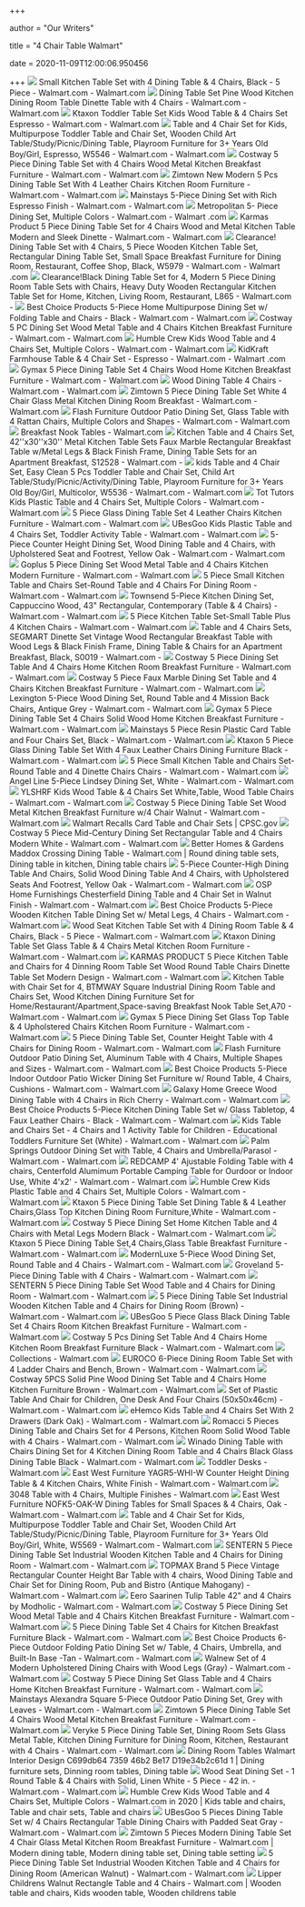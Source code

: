 +++
        
author = "Our Writers"
        
title = "4 Chair Table Walmart"
        
date = 2020-11-09T12:00:06.950456
        
+++
[ ![](https://i5.walmartimages.com/asr/8f9f086c-7162-4131-949a-0c20d801e239_1.9379f16992e3290f9c4945410fd1266e.jpeg)](https://i5.walmartimages.com/asr/8f9f086c-7162-4131-949a-0c20d801e239_1.9379f16992e3290f9c4945410fd1266e.jpeg) Small Kitchen Table Set with 4 Dining Table & 4 Chairs&#44; Black - 5 Piece  - Walmart.com - Walmart.com
[ ![](https://i5.walmartimages.com/asr/9f04ed75-8d66-47b7-8872-f128f299d64c_1.e98aff547ec716825262f4139c38e9ce.jpeg?odnWidth=612&odnHeight=612&odnBg=ffffff)](https://i5.walmartimages.com/asr/9f04ed75-8d66-47b7-8872-f128f299d64c_1.e98aff547ec716825262f4139c38e9ce.jpeg?odnWidth=612&odnHeight=612&odnBg=ffffff) Dining Table Set Pine Wood Kitchen Dining Room Table Dinette Table with 4  Chairs - Walmart.com - Walmart.com
[ ![](https://i5.walmartimages.com/asr/87585b1d-0928-4064-894d-89c117179674_1.e848f421cdedfaa40c8378a3f8265c52.jpeg?odnWidth=612&odnHeight=612&odnBg=ffffff)](https://i5.walmartimages.com/asr/87585b1d-0928-4064-894d-89c117179674_1.e848f421cdedfaa40c8378a3f8265c52.jpeg?odnWidth=612&odnHeight=612&odnBg=ffffff) Ktaxon Toddler Table Set Kids Wood Table & 4 Chairs Set Espresso - Walmart.com  - Walmart.com
[ ![](https://i5.walmartimages.com/asr/97307c4f-833e-4c4a-963a-180ac86b2c6f_1.c25dfdc412ee904b395a9d4860491535.jpeg?odnWidth=612&odnHeight=612&odnBg=ffffff)](https://i5.walmartimages.com/asr/97307c4f-833e-4c4a-963a-180ac86b2c6f_1.c25dfdc412ee904b395a9d4860491535.jpeg?odnWidth=612&odnHeight=612&odnBg=ffffff) Table and 4 Chair Set for Kids, Multipurpose Toddler Table and Chair Set,  Wooden Child Art Table/Study/Picnic/Dining Table, Playroom Furniture for 3+  Years Old Boy/Girl, Espresso, W5546 - Walmart.com - Walmart.com
[ ![](https://i5.walmartimages.com/asr/7b89932c-f0d8-407e-8bf0-ce4953f30899_1.629b195aa5b7cbac47011509c9572e99.jpeg?odnWidth=612&odnHeight=612&odnBg=ffffff)](https://i5.walmartimages.com/asr/7b89932c-f0d8-407e-8bf0-ce4953f30899_1.629b195aa5b7cbac47011509c9572e99.jpeg?odnWidth=612&odnHeight=612&odnBg=ffffff) Costway 5 Piece Dining Table Set with 4 Chairs Wood Metal Kitchen Breakfast  Furniture - Walmart.com - Walmart.com
[ ![](https://i5.walmartimages.com/asr/bcbdce6e-252c-4a99-bf8c-b6bac994bcf8.ca30eb6183c28be5b5556cc8664229c2.jpeg?odnWidth=612&odnHeight=612&odnBg=ffffff)](https://i5.walmartimages.com/asr/bcbdce6e-252c-4a99-bf8c-b6bac994bcf8.ca30eb6183c28be5b5556cc8664229c2.jpeg?odnWidth=612&odnHeight=612&odnBg=ffffff) Zimtown New Modern 5 Pcs Dining Table Set With 4 Leather Chairs Kitchen  Room Furniture - Walmart.com - Walmart.com
[ ![](https://i5.walmartimages.com/asr/abe25048-013e-4a6a-9832-8ec27a82c270_1.acdbd446891e4f536ea3f6a07b67c7ed.jpeg)](https://i5.walmartimages.com/asr/abe25048-013e-4a6a-9832-8ec27a82c270_1.acdbd446891e4f536ea3f6a07b67c7ed.jpeg) Mainstays 5-Piece Dining Set with Rich Espresso Finish - Walmart.com -  Walmart.com
[ ![](https://i5.walmartimages.com/asr/ad8c0d83-a30a-4aab-8e3b-178c95674b0e_1.139f0b0b557347849703df7edc2783a1.jpeg)](https://i5.walmartimages.com/asr/ad8c0d83-a30a-4aab-8e3b-178c95674b0e_1.139f0b0b557347849703df7edc2783a1.jpeg) Metropolitan 5- Piece Dining Set, Multiple Colors - Walmart.com - Walmart .com
[ ![](https://i5.walmartimages.com/asr/021151e1-1025-4856-bd92-285343a85684_1.b29d06c439838d782ab806245a63ff40.jpeg?odnWidth=612&odnHeight=612&odnBg=ffffff)](https://i5.walmartimages.com/asr/021151e1-1025-4856-bd92-285343a85684_1.b29d06c439838d782ab806245a63ff40.jpeg?odnWidth=612&odnHeight=612&odnBg=ffffff) Karmas Product 5 Piece Dining Table Set for 4 Chairs Wood and Metal Kitchen  Table Modern and Sleek Dinette - Walmart.com - Walmart.com
[ ![](https://i5.walmartimages.com/asr/1fd6538a-15c8-4ce1-9c88-bf9a4c4b77a5_2.7c2ff1a18cc6ebf027f3885c59fa7c5b.jpeg?odnWidth=612&odnHeight=612&odnBg=ffffff)](https://i5.walmartimages.com/asr/1fd6538a-15c8-4ce1-9c88-bf9a4c4b77a5_2.7c2ff1a18cc6ebf027f3885c59fa7c5b.jpeg?odnWidth=612&odnHeight=612&odnBg=ffffff) Clearance! Dining Table Set with 4 Chairs, 5 Piece Wooden Kitchen Table  Set, Rectangular Dining Table Set, Small Space Breakfast Furniture for  Dining Room, Restaurant, Coffee Shop, Black, W5979 - Walmart.com - Walmart .com
[ ![](https://i5.walmartimages.com/asr/3b935cb0-db30-42b6-9f78-a7d9f790d0cc_2.1390580115319c875ab8fe3ef2a82cf9.jpeg?odnWidth=612&odnHeight=612&odnBg=ffffff)](https://i5.walmartimages.com/asr/3b935cb0-db30-42b6-9f78-a7d9f790d0cc_2.1390580115319c875ab8fe3ef2a82cf9.jpeg?odnWidth=612&odnHeight=612&odnBg=ffffff) Clearance!Black Dining Table Set for 4, Modern 5 Piece Dining Room Table  Sets with Chairs, Heavy Duty Wooden Rectangular Kitchen Table Set for Home,  Kitchen, Living Room, Restaurant, L865 - Walmart.com -
[ ![](https://i5.walmartimages.com/asr/56fedf74-1113-42d0-bf02-0d57cd2ea81a_1.b3612b98379f7ef8850cde1a241a9151.jpeg?odnWidth=612&odnHeight=612&odnBg=ffffff)](https://i5.walmartimages.com/asr/56fedf74-1113-42d0-bf02-0d57cd2ea81a_1.b3612b98379f7ef8850cde1a241a9151.jpeg?odnWidth=612&odnHeight=612&odnBg=ffffff) Best Choice Products 5-Piece Home Multipurpose Dining Set w/ Folding Table  and Chairs - Black - Walmart.com - Walmart.com
[ ![](https://i5.walmartimages.com/asr/6c94d765-97f8-4861-9db8-c87e79dabffb_1.7f7332df8ad661cd2d50b779189d1e42.jpeg?odnWidth=612&odnHeight=612&odnBg=ffffff)](https://i5.walmartimages.com/asr/6c94d765-97f8-4861-9db8-c87e79dabffb_1.7f7332df8ad661cd2d50b779189d1e42.jpeg?odnWidth=612&odnHeight=612&odnBg=ffffff) Costway 5 PC Dining Set Wood Metal Table and 4 Chairs Kitchen Breakfast  Furniture - Walmart.com - Walmart.com
[ ![](https://i5.walmartimages.com/asr/578a2580-285c-4f43-8ff2-4b376645b45e_3.ddff07c20f2b1a85909ed55ef77b4048.jpeg?odnWidth=612&odnHeight=612&odnBg=ffffff)](https://i5.walmartimages.com/asr/578a2580-285c-4f43-8ff2-4b376645b45e_3.ddff07c20f2b1a85909ed55ef77b4048.jpeg?odnWidth=612&odnHeight=612&odnBg=ffffff) Humble Crew Kids Wood Table and 4 Chairs Set, Multiple Colors - Walmart.com  - Walmart.com
[ ![](https://i5.walmartimages.com/asr/014225b7-f348-4576-af01-871234cf7e6b_2.53d058d41bc4937fb4bc059faf3df7a8.jpeg?odnWidth=612&odnHeight=612&odnBg=ffffff)](https://i5.walmartimages.com/asr/014225b7-f348-4576-af01-871234cf7e6b_2.53d058d41bc4937fb4bc059faf3df7a8.jpeg?odnWidth=612&odnHeight=612&odnBg=ffffff) KidKraft Farmhouse Table & 4 Chair Set - Espresso - Walmart.com - Walmart .com
[ ![](https://i5.walmartimages.com/asr/2e4f28d6-4f28-4750-a40a-87e3961192d1_1.20829a851ae2cb6084d05ec0f33fed53.jpeg?odnWidth=612&odnHeight=612&odnBg=ffffff)](https://i5.walmartimages.com/asr/2e4f28d6-4f28-4750-a40a-87e3961192d1_1.20829a851ae2cb6084d05ec0f33fed53.jpeg?odnWidth=612&odnHeight=612&odnBg=ffffff) Gymax 5 Piece Dining Table Set 4 Chairs Wood Home Kitchen Breakfast  Furniture - Walmart.com - Walmart.com
[ ![](https://i5.walmartimages.com/asr/68aa0dca-cb73-439b-a492-30d533bed67c_1.087d85d63048fa6cbf2caa865a86501a.jpeg?odnWidth=612&odnHeight=612&odnBg=ffffff)](https://i5.walmartimages.com/asr/68aa0dca-cb73-439b-a492-30d533bed67c_1.087d85d63048fa6cbf2caa865a86501a.jpeg?odnWidth=612&odnHeight=612&odnBg=ffffff) Wood Dining Table 4 Chairs - Walmart.com - Walmart.com
[ ![](https://i5.walmartimages.com/asr/5008ee0a-7941-48f0-8fb6-39a8af652094_1.918c6cccbc9b2d606c51d596b098ebdc.jpeg?odnWidth=612&odnHeight=612&odnBg=ffffff)](https://i5.walmartimages.com/asr/5008ee0a-7941-48f0-8fb6-39a8af652094_1.918c6cccbc9b2d606c51d596b098ebdc.jpeg?odnWidth=612&odnHeight=612&odnBg=ffffff) Zimtown 5 Piece Dining Table Set White 4 Chair Glass Metal Kitchen Dining  Room Breakfast - Walmart.com - Walmart.com
[ ![](https://i5.walmartimages.com/asr/ad47cd3e-078c-43ae-a618-4e93776097ac_2.6092d6a2c621d0b38087895aae8dc8f7.jpeg?odnWidth=612&odnHeight=612&odnBg=ffffff)](https://i5.walmartimages.com/asr/ad47cd3e-078c-43ae-a618-4e93776097ac_2.6092d6a2c621d0b38087895aae8dc8f7.jpeg?odnWidth=612&odnHeight=612&odnBg=ffffff) Flash Furniture Outdoor Patio Dining Set, Glass Table with 4 Rattan Chairs,  Multiple Colors and Shapes - Walmart.com - Walmart.com
[ ![](https://i5.walmartimages.com/asr/35b4b8ee-222c-4fb4-92a6-1d639b9940a7_1.1f9eb59a1b4250301cb52f8966b8d340.jpeg)](https://i5.walmartimages.com/asr/35b4b8ee-222c-4fb4-92a6-1d639b9940a7_1.1f9eb59a1b4250301cb52f8966b8d340.jpeg) Breakfast Nook Tables - Walmart.com
[ ![](https://i5.walmartimages.com/asr/5dc61e66-1470-4926-b260-52095631b955_1.20eb74f56950621f266d856133f95bfb.jpeg?odnWidth=612&odnHeight=612&odnBg=ffffff)](https://i5.walmartimages.com/asr/5dc61e66-1470-4926-b260-52095631b955_1.20eb74f56950621f266d856133f95bfb.jpeg?odnWidth=612&odnHeight=612&odnBg=ffffff) Kitchen Table and 4 Chairs Set, 42''x30''x30'' Metal Kitchen Table Sets  Faux Marble Rectangular Breakfast Table w/Metal Legs & Black Finish Frame,  Dining Table Sets for an Apartment Breakfast, S12528 - Walmart.com -
[ ![](https://i5.walmartimages.com/asr/96937197-1bf1-40ae-a1ac-e8ed03d1bed2_1.46b070478d8fc49663c6a668a934a06c.jpeg?odnWidth=612&odnHeight=612&odnBg=ffffff)](https://i5.walmartimages.com/asr/96937197-1bf1-40ae-a1ac-e8ed03d1bed2_1.46b070478d8fc49663c6a668a934a06c.jpeg?odnWidth=612&odnHeight=612&odnBg=ffffff) kids Table and 4 Chair Set, Easy Clean 5 Pcs Toddler Table and Chair Set,  Child Art Table/Study/Picnic/Activity/Dining Table, Playroom Furniture for  3+ Years Old Boy/Girl, Multicolor, W5536 - Walmart.com - Walmart.com
[ ![](https://i5.walmartimages.com/asr/ea09f010-8c31-4a97-9937-bcc9757c63f7_1.f828a9ab56350e1e277ec48da8f2dc56.jpeg?odnWidth=612&odnHeight=612&odnBg=ffffff)](https://i5.walmartimages.com/asr/ea09f010-8c31-4a97-9937-bcc9757c63f7_1.f828a9ab56350e1e277ec48da8f2dc56.jpeg?odnWidth=612&odnHeight=612&odnBg=ffffff) Tot Tutors Kids Plastic Table and 4 Chairs Set, Multiple Colors - Walmart.com  - Walmart.com
[ ![](https://i5.walmartimages.com/asr/19cfb141-2719-444b-9850-5378417eeb1b_1.9c51d5237b52ec3e1e7a68a1a2f5338b.jpeg?odnWidth=612&odnHeight=612&odnBg=ffffff)](https://i5.walmartimages.com/asr/19cfb141-2719-444b-9850-5378417eeb1b_1.9c51d5237b52ec3e1e7a68a1a2f5338b.jpeg?odnWidth=612&odnHeight=612&odnBg=ffffff) 5 Piece Glass Dining Table Set 4 Leather Chairs Kitchen Furniture - Walmart.com  - Walmart.com
[ ![](https://i5.walmartimages.com/asr/08ff4ec6-3258-4f56-bc86-3861cac64e30_1.33492eee495991c6320cde55563bdec4.jpeg?odnWidth=612&odnHeight=612&odnBg=ffffff)](https://i5.walmartimages.com/asr/08ff4ec6-3258-4f56-bc86-3861cac64e30_1.33492eee495991c6320cde55563bdec4.jpeg?odnWidth=612&odnHeight=612&odnBg=ffffff) UBesGoo Kids Plastic Table and 4 Chairs Set, Toddler Activity Table -  Walmart.com - Walmart.com
[ ![](https://i5.walmartimages.com/asr/1886a530-5f0f-4f2e-a7cd-76e1225c35de_1.addd256a53ba8231eb8187ee814ab9e9.jpeg?odnWidth=612&odnHeight=612&odnBg=ffffff)](https://i5.walmartimages.com/asr/1886a530-5f0f-4f2e-a7cd-76e1225c35de_1.addd256a53ba8231eb8187ee814ab9e9.jpeg?odnWidth=612&odnHeight=612&odnBg=ffffff) 5-Piece Counter Height Dining Set, Wood Dining Table and 4 Chairs, with  Upholstered Seat and Footrest, Yellow Oak - Walmart.com - Walmart.com
[ ![](https://i5.walmartimages.com/asr/215616d9-5bca-4aa5-9bb1-496fea5ebe9b_1.fdae7201bf5cf769127e2e1c062ef208.jpeg?odnWidth=612&odnHeight=612&odnBg=ffffff)](https://i5.walmartimages.com/asr/215616d9-5bca-4aa5-9bb1-496fea5ebe9b_1.fdae7201bf5cf769127e2e1c062ef208.jpeg?odnWidth=612&odnHeight=612&odnBg=ffffff) Goplus 5 Piece Dining Set Wood Metal Table and 4 Chairs Kitchen Modern  Furniture - Walmart.com - Walmart.com
[ ![](https://i5.walmartimages.com/asr/2025a6d0-2027-48bd-8fb5-5d92b8663858_1.c3242ba0afe3541482ed7fb3864d7497.jpeg?odnWidth=612&odnHeight=612&odnBg=ffffff)](https://i5.walmartimages.com/asr/2025a6d0-2027-48bd-8fb5-5d92b8663858_1.c3242ba0afe3541482ed7fb3864d7497.jpeg?odnWidth=612&odnHeight=612&odnBg=ffffff) 5 Piece Small Kitchen Table and Chairs Set-Round Table and 4 Chairs For  Dining Room - Walmart.com - Walmart.com
[ ![](https://i5.walmartimages.com/asr/5ee634e4-67ad-4095-8b33-1470dd1504c8_3.1dc6636b11057085a6b2df672b6d37bd.jpeg?odnWidth=612&odnHeight=612&odnBg=ffffff)](https://i5.walmartimages.com/asr/5ee634e4-67ad-4095-8b33-1470dd1504c8_3.1dc6636b11057085a6b2df672b6d37bd.jpeg?odnWidth=612&odnHeight=612&odnBg=ffffff) Townsend 5-Piece Kitchen Dining Set, Cappuccino Wood, 43" Rectangular,  Contemporary (Table & 4 Chairs) - Walmart.com - Walmart.com
[ ![](https://i5.walmartimages.com/asr/1249a574-74ed-40f7-933c-eaa46d8fad53_1.454816d661492d1d6a9fcdbf24d33d23.jpeg?odnWidth=612&odnHeight=612&odnBg=ffffff)](https://i5.walmartimages.com/asr/1249a574-74ed-40f7-933c-eaa46d8fad53_1.454816d661492d1d6a9fcdbf24d33d23.jpeg?odnWidth=612&odnHeight=612&odnBg=ffffff) 5 Piece Kitchen Table Set-Small Table Plus 4 Kitchen Chairs - Walmart.com -  Walmart.com
[ ![](https://i5.walmartimages.com/asr/a3d4958b-3c7b-4091-8d97-1898438b6544_2.1b32d42199039ecac34f09966a623bad.jpeg?odnWidth=612&odnHeight=612&odnBg=ffffff)](https://i5.walmartimages.com/asr/a3d4958b-3c7b-4091-8d97-1898438b6544_2.1b32d42199039ecac34f09966a623bad.jpeg?odnWidth=612&odnHeight=612&odnBg=ffffff) Table and 4 Chairs Sets, SEGMART Dinette Set Vintage Wood Rectangular  Breakfast Table with Wood Legs & Black Finish Frame, Dining Table & Chairs  for an Apartment Breakfast, Black, S0019 - Walmart.com -
[ ![](https://i5.walmartimages.com/asr/c36b93cb-3b0e-48cc-8fd3-ded6c4e2e1da_1.9ed6c3a860be4f9911b0a2b927316fc1.jpeg?odnWidth=612&odnHeight=612&odnBg=ffffff)](https://i5.walmartimages.com/asr/c36b93cb-3b0e-48cc-8fd3-ded6c4e2e1da_1.9ed6c3a860be4f9911b0a2b927316fc1.jpeg?odnWidth=612&odnHeight=612&odnBg=ffffff) Costway 5 Piece Dining Set Table And 4 Chairs Home Kitchen Room Breakfast  Furniture - Walmart.com - Walmart.com
[ ![](https://i5.walmartimages.com/asr/9603ef0c-3b48-4868-8ced-8510993123f0_1.4b7617697ac4afc314378dc551ac0f0d.jpeg?odnWidth=612&odnHeight=612&odnBg=ffffff)](https://i5.walmartimages.com/asr/9603ef0c-3b48-4868-8ced-8510993123f0_1.4b7617697ac4afc314378dc551ac0f0d.jpeg?odnWidth=612&odnHeight=612&odnBg=ffffff) Costway 5 Piece Faux Marble Dining Set Table and 4 Chairs Kitchen Breakfast  Furniture - Walmart.com - Walmart.com
[ ![](https://i5.walmartimages.com/asr/a34e785d-404b-4b6d-b478-22c90946dba4_2.8de5b13a8b1675187239404654eaf53a.jpeg?odnWidth=612&odnHeight=612&odnBg=ffffff)](https://i5.walmartimages.com/asr/a34e785d-404b-4b6d-b478-22c90946dba4_2.8de5b13a8b1675187239404654eaf53a.jpeg?odnWidth=612&odnHeight=612&odnBg=ffffff) Lexington 5-Piece Wood Dining Set, Round Table and 4 Mission Back Chairs,  Antique Grey - Walmart.com - Walmart.com
[ ![](https://i5.walmartimages.com/asr/4120f81b-36f5-4536-bcaa-d16fa550cd59_1.e7fb1ea8016b4f9d3e97f5c2eabf3bc2.jpeg?odnWidth=612&odnHeight=612&odnBg=ffffff)](https://i5.walmartimages.com/asr/4120f81b-36f5-4536-bcaa-d16fa550cd59_1.e7fb1ea8016b4f9d3e97f5c2eabf3bc2.jpeg?odnWidth=612&odnHeight=612&odnBg=ffffff) Gymax 5 Piece Dining Table Set 4 Chairs Solid Wood Home Kitchen Breakfast  Furniture - Walmart.com - Walmart.com
[ ![](https://i5.walmartimages.com/asr/421d20e3-4f23-46a7-8ca4-0de8ca3b0587_1.982e6daeb0186f98d49bb3b5135913ca.jpeg)](https://i5.walmartimages.com/asr/421d20e3-4f23-46a7-8ca4-0de8ca3b0587_1.982e6daeb0186f98d49bb3b5135913ca.jpeg) Mainstays 5 Piece Resin Plastic Card Table and Four Chairs Set, Black -  Walmart.com - Walmart.com
[ ![](https://i5.walmartimages.com/asr/ff05a84d-7ee5-495d-a167-bf569498bd49_1.bede850f2502c9460542db738c253ed2.jpeg?odnWidth=612&odnHeight=612&odnBg=ffffff)](https://i5.walmartimages.com/asr/ff05a84d-7ee5-495d-a167-bf569498bd49_1.bede850f2502c9460542db738c253ed2.jpeg?odnWidth=612&odnHeight=612&odnBg=ffffff) Ktaxon 5 Piece Glass Dining Table Set With 4 Faux Leather Chairs Dining  Furniture Black - Walmart.com - Walmart.com
[ ![](https://i5.walmartimages.com/asr/98f58d32-1715-41ae-b178-f83adb069ac1_1.e6f7cdbe556dc6cb39ab658975dfdf5f.jpeg?odnWidth=612&odnHeight=612&odnBg=ffffff)](https://i5.walmartimages.com/asr/98f58d32-1715-41ae-b178-f83adb069ac1_1.e6f7cdbe556dc6cb39ab658975dfdf5f.jpeg?odnWidth=612&odnHeight=612&odnBg=ffffff) 5 Piece Small Kitchen Table and Chairs Set-Round Table and 4 Dinette Chairs  Chairs - Walmart.com - Walmart.com
[ ![](https://i5.walmartimages.com/asr/2be70afa-231d-4ea3-af14-136c1829d6dd_1.e895ec57c3aaba0c315ba4ec519851dc.jpeg?odnWidth=612&odnHeight=612&odnBg=ffffff)](https://i5.walmartimages.com/asr/2be70afa-231d-4ea3-af14-136c1829d6dd_1.e895ec57c3aaba0c315ba4ec519851dc.jpeg?odnWidth=612&odnHeight=612&odnBg=ffffff) Angel Line 5-Piece Lindsey Dining Set, White - Walmart.com - Walmart.com
[ ![](https://i5.walmartimages.com/asr/475ff30e-e54b-4db1-b234-b2fa782e194e_1.4657ccd7fb3f6994bd9315219bfed0fb.jpeg?odnWidth=612&odnHeight=612&odnBg=ffffff)](https://i5.walmartimages.com/asr/475ff30e-e54b-4db1-b234-b2fa782e194e_1.4657ccd7fb3f6994bd9315219bfed0fb.jpeg?odnWidth=612&odnHeight=612&odnBg=ffffff) YLSHRF Kids Wood Table & 4 Chairs Set White,Table, Wood Table Chairs -  Walmart.com - Walmart.com
[ ![](https://i5.walmartimages.com/asr/1eeef085-ad5f-4948-abc3-37a863bf2007_1.47e7f50ad9b5b3e181c2de4dde4dc3ac.jpeg?odnWidth=612&odnHeight=612&odnBg=ffffff)](https://i5.walmartimages.com/asr/1eeef085-ad5f-4948-abc3-37a863bf2007_1.47e7f50ad9b5b3e181c2de4dde4dc3ac.jpeg?odnWidth=612&odnHeight=612&odnBg=ffffff) Costway 5 Piece Dining Table Set Wood Metal Kitchen Breakfast Furniture w/4  Chair Walnut - Walmart.com - Walmart.com
[ ![](https://www.cpsc.gov/s3fs-public/Recall.2014.14075.5pcfoldingsetLARGE.jpg)](https://www.cpsc.gov/s3fs-public/Recall.2014.14075.5pcfoldingsetLARGE.jpg) Walmart Recalls Card Table and Chair Sets | CPSC.gov
[ ![](https://i5.walmartimages.com/asr/d43bb444-c4c0-4095-b2c2-dbf71ee66271_1.6ee74e359dc644351024f2a480e85370.jpeg?odnWidth=612&odnHeight=612&odnBg=ffffff)](https://i5.walmartimages.com/asr/d43bb444-c4c0-4095-b2c2-dbf71ee66271_1.6ee74e359dc644351024f2a480e85370.jpeg?odnWidth=612&odnHeight=612&odnBg=ffffff) Costway 5 Piece Mid-Century Dining Set Rectangular Table and 4 Chairs  Modern White - Walmart.com - Walmart.com
[ ![](https://i.pinimg.com/474x/d7/c6/7b/d7c67bf7df06393a2e65d07a697b3dac.jpg)](https://i.pinimg.com/474x/d7/c6/7b/d7c67bf7df06393a2e65d07a697b3dac.jpg) Better Homes & Gardens Maddox Crossing Dining Table - Walmart.com | Round  dining table sets, Dining table in kitchen, Dining table chairs
[ ![](https://i5.walmartimages.com/asr/8eb5a77d-dbd4-466f-85b2-e6706713e7be.8127443f292e539b965f19d7da86732e.jpeg?odnWidth=612&odnHeight=612&odnBg=ffffff)](https://i5.walmartimages.com/asr/8eb5a77d-dbd4-466f-85b2-e6706713e7be.8127443f292e539b965f19d7da86732e.jpeg?odnWidth=612&odnHeight=612&odnBg=ffffff) 5-Piece Counter-High Dining Table And Chairs, Solid Wood Dining Table And 4  Chairs, with Upholstered Seats And Footrest, Yellow Oak - Walmart.com -  Walmart.com
[ ![](https://i5.walmartimages.com/asr/efdafa29-d717-4d0d-a8a2-4b796462c447_1.9d74579060bb78e3d3c5b7b5d4a8500e.jpeg?odnWidth=612&odnHeight=612&odnBg=ffffff)](https://i5.walmartimages.com/asr/efdafa29-d717-4d0d-a8a2-4b796462c447_1.9d74579060bb78e3d3c5b7b5d4a8500e.jpeg?odnWidth=612&odnHeight=612&odnBg=ffffff) OSP Home Furnishings Chesterfield Dining Table and 4 Chair Set in Walnut  Finish - Walmart.com - Walmart.com
[ ![](https://i5.walmartimages.com/asr/ecca061d-358c-4d75-a83e-234ae23f36d2.e1823c1bb2132073120fa0e21851f6df.jpeg?odnWidth=612&odnHeight=612&odnBg=ffffff)](https://i5.walmartimages.com/asr/ecca061d-358c-4d75-a83e-234ae23f36d2.e1823c1bb2132073120fa0e21851f6df.jpeg?odnWidth=612&odnHeight=612&odnBg=ffffff) Best Choice Products 5-Piece Wooden Kitchen Table Dining Set w/ Metal Legs, 4  Chairs - Walmart.com - Walmart.com
[ ![](https://i5.walmartimages.com/asr/129e92a6-0db1-4448-bf52-79e97ace91cb_1.992482deed716db2d1a2182954089b70.jpeg?odnWidth=612&odnHeight=612&odnBg=ffffff)](https://i5.walmartimages.com/asr/129e92a6-0db1-4448-bf52-79e97ace91cb_1.992482deed716db2d1a2182954089b70.jpeg?odnWidth=612&odnHeight=612&odnBg=ffffff) Wood Seat Kitchen Table Set with 4 Dining Room Table & 4 Chairs&#44; Black  - 5 Piece - Walmart.com - Walmart.com
[ ![](https://i5.walmartimages.com/asr/ad58c590-fc1a-45cc-afab-ddf12535df7b.40efe50d7efedf5778b53ddd7a9ad5fc.jpeg?odnWidth=612&odnHeight=612&odnBg=ffffff)](https://i5.walmartimages.com/asr/ad58c590-fc1a-45cc-afab-ddf12535df7b.40efe50d7efedf5778b53ddd7a9ad5fc.jpeg?odnWidth=612&odnHeight=612&odnBg=ffffff) Ktaxon Dining Table Set Glass Table & 4 Chairs Metal Kitchen Room Furniture  - Walmart.com - Walmart.com
[ ![](https://i5.walmartimages.com/asr/7ad0e10e-309d-4801-9c3b-a3828a41df33_1.b1e33dd043305cc70e8e41245f383f73.jpeg?odnWidth=612&odnHeight=612&odnBg=ffffff)](https://i5.walmartimages.com/asr/7ad0e10e-309d-4801-9c3b-a3828a41df33_1.b1e33dd043305cc70e8e41245f383f73.jpeg?odnWidth=612&odnHeight=612&odnBg=ffffff) KARMAS PRODUCT 5 Piece Kitchen Table and Chairs for 4 Dinning Room Table  Set Wood Round Table Chairs Dinette Table Set Modern Design - Walmart.com -  Walmart.com
[ ![](https://i5.walmartimages.com/asr/a6fc1f68-8eca-436b-8788-3ada27eb1e66.39017fde81fe9656dd944e3e631e0106.jpeg?odnWidth=612&odnHeight=612&odnBg=ffffff)](https://i5.walmartimages.com/asr/a6fc1f68-8eca-436b-8788-3ada27eb1e66.39017fde81fe9656dd944e3e631e0106.jpeg?odnWidth=612&odnHeight=612&odnBg=ffffff) Kitchen Table with Chair Set for 4, BTMWAY Square Industrial Dining Room  Table and Chairs Set, Wood Kitchen Dining Furniture Set for  Home/Restaurant/Apartment,Space-saving Breakfast Nook Table Set,A70 -  Walmart.com - Walmart.com
[ ![](https://i5.walmartimages.com/asr/6cfbe67a-d0fe-4a17-9e1b-eaf9a73b3ccb_1.6e399d608508b0c085d87890fa87e132.jpeg?odnWidth=612&odnHeight=612&odnBg=ffffff)](https://i5.walmartimages.com/asr/6cfbe67a-d0fe-4a17-9e1b-eaf9a73b3ccb_1.6e399d608508b0c085d87890fa87e132.jpeg?odnWidth=612&odnHeight=612&odnBg=ffffff) Gymax 5 Piece Dining Set Glass Top Table & 4 Upholstered Chairs Kitchen  Room Furniture - Walmart.com - Walmart.com
[ ![](https://i5.walmartimages.com/asr/3f6dff75-46ab-442d-9cd4-b50e005c4be1.e8d5cc978ed2beed668b4fb9129ba987.jpeg?odnWidth=2000&odnHeight=2000&odnBg=ffffff)](https://i5.walmartimages.com/asr/3f6dff75-46ab-442d-9cd4-b50e005c4be1.e8d5cc978ed2beed668b4fb9129ba987.jpeg?odnWidth=2000&odnHeight=2000&odnBg=ffffff) 5 Piece Dining Table Set, Counter Height Table with 4 Chairs for Dining  Room - Walmart.com - Walmart.com
[ ![](https://i5.walmartimages.com/asr/10df07db-5f1d-470a-9e83-d1423398301d_1.8be717b58fcb2d94f4ddaaa1ddc0a2c7.jpeg?odnWidth=612&odnHeight=612&odnBg=ffffff)](https://i5.walmartimages.com/asr/10df07db-5f1d-470a-9e83-d1423398301d_1.8be717b58fcb2d94f4ddaaa1ddc0a2c7.jpeg?odnWidth=612&odnHeight=612&odnBg=ffffff) Flash Furniture Outdoor Patio Dining Set, Aluminum Table with 4 Chairs,  Multiple Shapes and Sizes - Walmart.com - Walmart.com
[ ![](https://i5.walmartimages.com/asr/c139b4b3-6987-413c-a1da-024463894d23_2.c98230654f740b27474cc5229091e504.jpeg?odnWidth=612&odnHeight=612&odnBg=ffffff)](https://i5.walmartimages.com/asr/c139b4b3-6987-413c-a1da-024463894d23_2.c98230654f740b27474cc5229091e504.jpeg?odnWidth=612&odnHeight=612&odnBg=ffffff) Best Choice Products 5-Piece Indoor Outdoor Patio Wicker Dining Set  Furniture w/ Round Table, 4 Chairs, Cushions - Walmart.com - Walmart.com
[ ![](https://i5.walmartimages.com/asr/db1acb38-028a-4a3c-aa8f-86e773abd10d_1.91905f9882ef09fda184416fdb6e7e3b.jpeg?odnWidth=612&odnHeight=612&odnBg=ffffff)](https://i5.walmartimages.com/asr/db1acb38-028a-4a3c-aa8f-86e773abd10d_1.91905f9882ef09fda184416fdb6e7e3b.jpeg?odnWidth=612&odnHeight=612&odnBg=ffffff) Galaxy Home Greece Wood Dining Table with 4 Chairs in Rich Cherry - Walmart.com  - Walmart.com
[ ![](https://i5.walmartimages.com/asr/a251ea6a-f3b8-4e93-877e-a4161680afe0.da477f6d2c4ac0839b2969421d52a306.jpeg?odnWidth=612&odnHeight=612&odnBg=ffffff)](https://i5.walmartimages.com/asr/a251ea6a-f3b8-4e93-877e-a4161680afe0.da477f6d2c4ac0839b2969421d52a306.jpeg?odnWidth=612&odnHeight=612&odnBg=ffffff) Best Choice Products 5-Piece Kitchen Dining Table Set w/ Glass Tabletop, 4  Faux Leather Chairs - Black - Walmart.com - Walmart.com
[ ![](https://i5.walmartimages.com/asr/bbd1b5ad-4dfd-44ea-8d15-7eae475e7b30_1.5a421386ff898b8b0f01784bda66d494.png?odnWidth=612&odnHeight=612&odnBg=ffffff)](https://i5.walmartimages.com/asr/bbd1b5ad-4dfd-44ea-8d15-7eae475e7b30_1.5a421386ff898b8b0f01784bda66d494.png?odnWidth=612&odnHeight=612&odnBg=ffffff) Kids Table and Chairs Set - 4 Chairs and 1 Activity Table for Children -  Educational Toddlers Furniture Set (White) - Walmart.com - Walmart.com
[ ![](https://i5.walmartimages.com/asr/d0f71ebb-a479-49b8-abf5-a8198ed7fdf7_1.12a473ea365963f498c418c7b84dfb2c.jpeg?odnWidth=612&odnHeight=612&odnBg=ffffff)](https://i5.walmartimages.com/asr/d0f71ebb-a479-49b8-abf5-a8198ed7fdf7_1.12a473ea365963f498c418c7b84dfb2c.jpeg?odnWidth=612&odnHeight=612&odnBg=ffffff) Palm Springs Outdoor Dining Set with Table, 4 Chairs and Umbrella/Parasol -  Walmart.com - Walmart.com
[ ![](https://i5.walmartimages.com/asr/0c8fa939-cef0-45c3-b3d4-0be5cc0b462c_1.2a1bbee939cca2d17f1ef915fbf05be8.jpeg)](https://i5.walmartimages.com/asr/0c8fa939-cef0-45c3-b3d4-0be5cc0b462c_1.2a1bbee939cca2d17f1ef915fbf05be8.jpeg) REDCAMP 4' Ajustable Folding Table with 4 chairs, Centerfold Alumimum  Portable Camping Table for Ourdoor or Indoor Use, White 4'x2' - Walmart.com  - Walmart.com
[ ![](https://i5.walmartimages.com/asr/98228615-fa20-4a96-80c9-f1e595d34e58_3.06479df4906544b53dcb8ae8c81efd36.jpeg?odnWidth=612&odnHeight=612&odnBg=ffffff)](https://i5.walmartimages.com/asr/98228615-fa20-4a96-80c9-f1e595d34e58_3.06479df4906544b53dcb8ae8c81efd36.jpeg?odnWidth=612&odnHeight=612&odnBg=ffffff) Humble Crew Kids Plastic Table and 4 Chairs Set, Multiple Colors - Walmart.com  - Walmart.com
[ ![](https://i5.walmartimages.com/asr/fe24714c-f3f5-45cd-ae79-75ff09168a9a_1.90d9e021e85534a20a33c92336e8c207.jpeg?odnWidth=612&odnHeight=612&odnBg=ffffff)](https://i5.walmartimages.com/asr/fe24714c-f3f5-45cd-ae79-75ff09168a9a_1.90d9e021e85534a20a33c92336e8c207.jpeg?odnWidth=612&odnHeight=612&odnBg=ffffff) Ktaxon 5 Piece Dining Table Set Dining Table & 4 Leather Chairs,Glass Top  Kitchen Dining Room Furniture,White - Walmart.com - Walmart.com
[ ![](https://i5.walmartimages.com/asr/f663c277-ac3e-45c5-a01a-d2c4ae9cfba3.977013d1f3f70b0733fb5cd349e8646b.jpeg?odnWidth=612&odnHeight=612&odnBg=ffffff)](https://i5.walmartimages.com/asr/f663c277-ac3e-45c5-a01a-d2c4ae9cfba3.977013d1f3f70b0733fb5cd349e8646b.jpeg?odnWidth=612&odnHeight=612&odnBg=ffffff) Costway 5 Piece Dining Set Home Kitchen Table and 4 Chairs with Metal Legs  Modern Black - Walmart.com - Walmart.com
[ ![](https://i5.walmartimages.com/asr/f4555f76-8199-4ef2-b20d-31b99d95c297_1.765867c6c7a448f4396ab87189464dbe.jpeg?odnWidth=612&odnHeight=612&odnBg=ffffff)](https://i5.walmartimages.com/asr/f4555f76-8199-4ef2-b20d-31b99d95c297_1.765867c6c7a448f4396ab87189464dbe.jpeg?odnWidth=612&odnHeight=612&odnBg=ffffff) Ktaxon 5 Piece Dining Table Set,4 Chairs,Glass Table Breakfast Furniture -  Walmart.com - Walmart.com
[ ![](https://i5.walmartimages.com/asr/ff5ab0ed-85c7-4dac-a008-5a45b8472629.a55567570768b6bbbfcdce3cae4b304d.jpeg?odnWidth=612&odnHeight=612&odnBg=ffffff)](https://i5.walmartimages.com/asr/ff5ab0ed-85c7-4dac-a008-5a45b8472629.a55567570768b6bbbfcdce3cae4b304d.jpeg?odnWidth=612&odnHeight=612&odnBg=ffffff) ModernLuxe 5-Piece Wood Dining Set, Round Table and 4 Chairs - Walmart.com  - Walmart.com
[ ![](https://i5.walmartimages.com/asr/3da54043-7017-4003-969c-79833cb71834_1.eaa13fe49ea72f8962fff86cfaea9d14.jpeg?odnWidth=612&odnHeight=612&odnBg=ffffff)](https://i5.walmartimages.com/asr/3da54043-7017-4003-969c-79833cb71834_1.eaa13fe49ea72f8962fff86cfaea9d14.jpeg?odnWidth=612&odnHeight=612&odnBg=ffffff) Groveland 5-Piece Dining Table with 4 Chairs - Walmart.com - Walmart.com
[ ![](https://i5.walmartimages.com/asr/ca7d65f4-60a2-4258-8a4e-fc32cbbf9573.c90a229a56961f5c819ef25557b12fd3.jpeg?odnWidth=612&odnHeight=612&odnBg=ffffff)](https://i5.walmartimages.com/asr/ca7d65f4-60a2-4258-8a4e-fc32cbbf9573.c90a229a56961f5c819ef25557b12fd3.jpeg?odnWidth=612&odnHeight=612&odnBg=ffffff) SENTERN 5 Piece Dining Table Set Wood Table and 4 Chairs for Dining Room -  Walmart.com - Walmart.com
[ ![](https://i5.walmartimages.com/asr/75202bf6-fdf2-4015-9e50-3885b3fdc265.b17567d3c45ca2c6ccc49513be8e9405.jpeg?odnWidth=612&odnHeight=612&odnBg=ffffff)](https://i5.walmartimages.com/asr/75202bf6-fdf2-4015-9e50-3885b3fdc265.b17567d3c45ca2c6ccc49513be8e9405.jpeg?odnWidth=612&odnHeight=612&odnBg=ffffff) 5 Piece Dining Table Set Industrial Wooden Kitchen Table and 4 Chairs for  Dining Room (Brown) - Walmart.com - Walmart.com
[ ![](https://i5.walmartimages.com/asr/43d61d3a-a963-4820-afb7-6a05f225d55b_1.e5f8e53b5ec1b35dae52b4b27ae84f38.jpeg?odnWidth=612&odnHeight=612&odnBg=ffffff)](https://i5.walmartimages.com/asr/43d61d3a-a963-4820-afb7-6a05f225d55b_1.e5f8e53b5ec1b35dae52b4b27ae84f38.jpeg?odnWidth=612&odnHeight=612&odnBg=ffffff) UBesGoo 5 Piece Glass Black Dining Table Set 4 Chairs Room Kitchen  Breakfast Furniture - Walmart.com - Walmart.com
[ ![](https://i5.walmartimages.com/asr/cafbe47b-5dc3-4998-ab5a-42037dd7a8de_1.6186c1b028b1129b431ee070ddff17ab.jpeg?odnWidth=612&odnHeight=612&odnBg=ffffff)](https://i5.walmartimages.com/asr/cafbe47b-5dc3-4998-ab5a-42037dd7a8de_1.6186c1b028b1129b431ee070ddff17ab.jpeg?odnWidth=612&odnHeight=612&odnBg=ffffff) Costway 5 Pcs Dining Set Table And 4 Chairs Home Kitchen Room Breakfast  Furniture Black - Walmart.com - Walmart.com
[ ![](https://i5.walmartimages.com/asr/2d0a736c-6fd4-4c1d-a4e4-a94c8f5c3c9e_1.16281888b8920ce2eff409241e8d9d4f.jpeg?odnWidth=450&odnHeight=450&odnBg=ffffff)](https://i5.walmartimages.com/asr/2d0a736c-6fd4-4c1d-a4e4-a94c8f5c3c9e_1.16281888b8920ce2eff409241e8d9d4f.jpeg?odnWidth=450&odnHeight=450&odnBg=ffffff) Collections - Walmart.com
[ ![](https://i5.walmartimages.com/asr/7845d945-6bb9-4c03-9ea0-68ca33830fd1_2.dc7d68a360a2192577ede96ea1b34d4c.jpeg?odnWidth=612&odnHeight=612&odnBg=ffffff)](https://i5.walmartimages.com/asr/7845d945-6bb9-4c03-9ea0-68ca33830fd1_2.dc7d68a360a2192577ede96ea1b34d4c.jpeg?odnWidth=612&odnHeight=612&odnBg=ffffff) EUROCO 6-Piece Dining Room Table Set with 4 Ladder Chairs and Bench, Brown  - Walmart.com - Walmart.com
[ ![](https://i5.walmartimages.com/asr/8ec6a177-faa2-42fa-81e6-12adea6765da_1.d37077752fabc5ff8405c7c320d58fce.jpeg?odnWidth=612&odnHeight=612&odnBg=ffffff)](https://i5.walmartimages.com/asr/8ec6a177-faa2-42fa-81e6-12adea6765da_1.d37077752fabc5ff8405c7c320d58fce.jpeg?odnWidth=612&odnHeight=612&odnBg=ffffff) Costway 5PCS Solid Pine Wood Dining Set Table and 4 Chairs Home Kitchen  Furniture Brown - Walmart.com - Walmart.com
[ ![](https://i5.walmartimages.com/asr/1fd53f58-dd47-46aa-9bb6-35098c18e4bb.d7943633abc302abaf927ddf6f5dbf60.jpeg?odnWidth=612&odnHeight=612&odnBg=ffffff)](https://i5.walmartimages.com/asr/1fd53f58-dd47-46aa-9bb6-35098c18e4bb.d7943633abc302abaf927ddf6f5dbf60.jpeg?odnWidth=612&odnHeight=612&odnBg=ffffff) Set of Plastic Table And Chair for Children, One Desk And Four Chairs  (50x50x46cm) - Walmart.com - Walmart.com
[ ![](https://i5.walmartimages.com/asr/9bbb287f-abb5-4fd1-9652-bb0453ba4cd2.0318ebb6aa221da9e2fb5cfb7ced532a.jpeg?odnWidth=612&odnHeight=612&odnBg=ffffff)](https://i5.walmartimages.com/asr/9bbb287f-abb5-4fd1-9652-bb0453ba4cd2.0318ebb6aa221da9e2fb5cfb7ced532a.jpeg?odnWidth=612&odnHeight=612&odnBg=ffffff) eHemco Kids Table and 4 Chairs Set With 2 Drawers (Dark Oak) - Walmart.com  - Walmart.com
[ ![](https://i5.walmartimages.com/asr/b634cd9c-26d6-42b8-9e98-8c462bf26a04.d8bdcc68ff3dd6e880b5938efd04066a.jpeg?odnWidth=612&odnHeight=612&odnBg=ffffff)](https://i5.walmartimages.com/asr/b634cd9c-26d6-42b8-9e98-8c462bf26a04.d8bdcc68ff3dd6e880b5938efd04066a.jpeg?odnWidth=612&odnHeight=612&odnBg=ffffff) Romacci 5 Pieces Dining Table and Chairs Set for 4 Persons, Kitchen Room  Solid Wood Table with 4 Chairs - Walmart.com - Walmart.com
[ ![](https://i5.walmartimages.com/asr/b970f88a-0ba5-443b-9795-ce6b1da69db8_1.2d5122f7c1844acbbfb2df99b2c43c8d.jpeg?odnWidth=612&odnHeight=612&odnBg=ffffff)](https://i5.walmartimages.com/asr/b970f88a-0ba5-443b-9795-ce6b1da69db8_1.2d5122f7c1844acbbfb2df99b2c43c8d.jpeg?odnWidth=612&odnHeight=612&odnBg=ffffff) Winado Dining Table with Chairs Dining Set for 4 Kitchen Dining Room Table  and 4 Chairs Black Glass Dining Table Black - Walmart.com - Walmart.com
[ ![](https://i5.walmartimages.com/asr/b87302ff-5a5b-4d39-92a9-0718b9d37ed0_1.55e06433dee33d88e8148bc83e7084aa.jpeg)](https://i5.walmartimages.com/asr/b87302ff-5a5b-4d39-92a9-0718b9d37ed0_1.55e06433dee33d88e8148bc83e7084aa.jpeg) Toddler Desks - Walmart.com
[ ![](https://i5.walmartimages.com/asr/10e9db0a-bcd5-4c9e-9f3a-d6238c420fe1_1.b2757a48fdf1554a36fa6357edf56a96.jpeg?odnWidth=612&odnHeight=612&odnBg=ffffff)](https://i5.walmartimages.com/asr/10e9db0a-bcd5-4c9e-9f3a-d6238c420fe1_1.b2757a48fdf1554a36fa6357edf56a96.jpeg?odnWidth=612&odnHeight=612&odnBg=ffffff) East West Furniture YAGR5-WHI-W Counter Height Dining Table & 4 Kitchen  Chairs&#44; White Finish - Walmart.com - Walmart.com
[ ![](https://i5.walmartimages.com/asr/799f56b2-d62c-49b9-a14c-4fb507b877c9_1.1bade6cd94da8091d27e9059a310d0a7.jpeg?odnWidth=450&odnHeight=450&odnBg=ffffff)](https://i5.walmartimages.com/asr/799f56b2-d62c-49b9-a14c-4fb507b877c9_1.1bade6cd94da8091d27e9059a310d0a7.jpeg?odnWidth=450&odnHeight=450&odnBg=ffffff) 3048 Table with 4 Chairs, Multiple Finishes - Walmart.com
[ ![](https://i5.walmartimages.com/asr/bb371329-7568-4e1d-8a5c-47c866b4ceb6_1.12fc2543ebdc4b7b0c3f877a77baf763.jpeg?odnWidth=612&odnHeight=612&odnBg=ffffff)](https://i5.walmartimages.com/asr/bb371329-7568-4e1d-8a5c-47c866b4ceb6_1.12fc2543ebdc4b7b0c3f877a77baf763.jpeg?odnWidth=612&odnHeight=612&odnBg=ffffff) East West Furniture NOFK5-OAK-W Dining Tables for Small Spaces & 4  Chairs&#44; Oak - Walmart.com - Walmart.com
[ ![](https://i5.walmartimages.com/asr/76392915-fa73-4c11-96df-c1a182c8bed5_1.cfa0bef28513790c0e34ee6e108432ec.jpeg?odnWidth=612&odnHeight=612&odnBg=ffffff)](https://i5.walmartimages.com/asr/76392915-fa73-4c11-96df-c1a182c8bed5_1.cfa0bef28513790c0e34ee6e108432ec.jpeg?odnWidth=612&odnHeight=612&odnBg=ffffff) Table and 4 Chair Set for Kids, Multipurpose Toddler Table and Chair Set,  Wooden Child Art Table/Study/Picnic/Dining Table, Playroom Furniture for 3+  Years Old Boy/Girl, White, W5569 - Walmart.com - Walmart.com
[ ![](https://i5.walmartimages.com/asr/4ad4021d-8381-4aaa-833b-167ed75018ff.9f46a613a7d99c58529a1bb315172a09.jpeg?odnWidth=612&odnHeight=612&odnBg=ffffff)](https://i5.walmartimages.com/asr/4ad4021d-8381-4aaa-833b-167ed75018ff.9f46a613a7d99c58529a1bb315172a09.jpeg?odnWidth=612&odnHeight=612&odnBg=ffffff) SENTERN 5 Piece Dining Table Set Industrial Wooden Kitchen Table and 4  Chairs for Dining Room - Walmart.com - Walmart.com
[ ![](https://i5.walmartimages.com/asr/c42dfe1c-67c7-4578-b3e3-25fde599122e.6e9529734330dfba89e61b56441efdcd.jpeg?odnWidth=612&odnHeight=612&odnBg=ffffff)](https://i5.walmartimages.com/asr/c42dfe1c-67c7-4578-b3e3-25fde599122e.6e9529734330dfba89e61b56441efdcd.jpeg?odnWidth=612&odnHeight=612&odnBg=ffffff) TOPMAX Brand 5 Piece Vintage Rectangular Counter Height Bar Table with 4  chairs, Wood Dining Table and Chair Set for Dining Room, Pub and Bistro  (Antique Mahogany) - Walmart.com - Walmart.com
[ ![](https://i5.walmartimages.com/asr/56251bf5-99ff-4e00-9f78-c213bd4d1d5c_1.56446b07fc7c313d3a5967d6c07a92b5.jpeg?odnWidth=612&odnHeight=612&odnBg=ffffff)](https://i5.walmartimages.com/asr/56251bf5-99ff-4e00-9f78-c213bd4d1d5c_1.56446b07fc7c313d3a5967d6c07a92b5.jpeg?odnWidth=612&odnHeight=612&odnBg=ffffff) Eero Saarinen Tulip Table 42" and 4 Chairs by Modholic - Walmart.com -  Walmart.com
[ ![](https://i5.walmartimages.com/asr/afd4a2b9-b9cb-4e8d-97fd-361e38e54f5b_1.ccf1b38bbe540d8ac679c0990a40e327.jpeg?odnWidth=612&odnHeight=612&odnBg=ffffff)](https://i5.walmartimages.com/asr/afd4a2b9-b9cb-4e8d-97fd-361e38e54f5b_1.ccf1b38bbe540d8ac679c0990a40e327.jpeg?odnWidth=612&odnHeight=612&odnBg=ffffff) Costway 5 Piece Dining Set Wood Metal Table and 4 Chairs Kitchen Breakfast  Furniture - Walmart.com - Walmart.com
[ ![](https://i5.walmartimages.com/asr/87e82de9-83e2-439c-bf5b-d02dfb485444_1.5d70960ea94424052f311df22712c68e.jpeg?odnWidth=612&odnHeight=612&odnBg=ffffff)](https://i5.walmartimages.com/asr/87e82de9-83e2-439c-bf5b-d02dfb485444_1.5d70960ea94424052f311df22712c68e.jpeg?odnWidth=612&odnHeight=612&odnBg=ffffff) 5 Piece Dining Table Set 4 Chairs for Kitchen Breakfast Furniture Black -  Walmart.com - Walmart.com
[ ![](https://i5.walmartimages.com/asr/18d629a6-d217-453c-b02d-5996fd9388ec.e8608698138652d38444325393865084.jpeg?odnWidth=612&odnHeight=612&odnBg=ffffff)](https://i5.walmartimages.com/asr/18d629a6-d217-453c-b02d-5996fd9388ec.e8608698138652d38444325393865084.jpeg?odnWidth=612&odnHeight=612&odnBg=ffffff) Best Choice Products 6-Piece Outdoor Folding Patio Dining Set w/ Table, 4  Chairs, Umbrella, and Built-In Base -Tan - Walmart.com - Walmart.com
[ ![](https://i5.walmartimages.com/asr/88644fde-8045-46e9-a151-d4b2e7a7c557_1.47990d8f12ac746015349b8af8587490.jpeg?odnWidth=612&odnHeight=612&odnBg=ffffff)](https://i5.walmartimages.com/asr/88644fde-8045-46e9-a151-d4b2e7a7c557_1.47990d8f12ac746015349b8af8587490.jpeg?odnWidth=612&odnHeight=612&odnBg=ffffff) Walnew Set of 4 Modern Upholstered Dining Chairs with Wood Legs (Gray) -  Walmart.com - Walmart.com
[ ![](https://i5.walmartimages.com/asr/5fd25285-a4cc-41b9-a120-5f8751de977e_1.10827739f27439209ae69f9891feeec6.jpeg?odnWidth=612&odnHeight=612&odnBg=ffffff)](https://i5.walmartimages.com/asr/5fd25285-a4cc-41b9-a120-5f8751de977e_1.10827739f27439209ae69f9891feeec6.jpeg?odnWidth=612&odnHeight=612&odnBg=ffffff) Costway 5 Piece Dining Set Glass Table and 4 Chairs Home Kitchen Breakfast  Furniture - Walmart.com - Walmart.com
[ ![](https://i5.walmartimages.com/asr/a2561a46-0b0a-4b0e-bab2-210ce81bd994_1.9c41a13eb6b3435d0bae1da852bf89f8.jpeg?odnWidth=612&odnHeight=612&odnBg=ffffff)](https://i5.walmartimages.com/asr/a2561a46-0b0a-4b0e-bab2-210ce81bd994_1.9c41a13eb6b3435d0bae1da852bf89f8.jpeg?odnWidth=612&odnHeight=612&odnBg=ffffff) Mainstays Alexandra Square 5-Piece Outdoor Patio Dining Set, Grey with  Leaves - Walmart.com - Walmart.com
[ ![](https://i5.walmartimages.com/asr/ae715f6e-75be-45cb-8457-a43f62374b85.91de597eeedbf86239a82ed2671992aa.jpeg?odnWidth=612&odnHeight=612&odnBg=ffffff)](https://i5.walmartimages.com/asr/ae715f6e-75be-45cb-8457-a43f62374b85.91de597eeedbf86239a82ed2671992aa.jpeg?odnWidth=612&odnHeight=612&odnBg=ffffff) Zimtown 5 Piece Dining Table Set 4 Chairs Wood Metal Kitchen Breakfast  Furniture - Walmart.com - Walmart.com
[ ![](https://i5.walmartimages.com/asr/8886ccd5-71ef-46fe-b696-7cb93afe890b_1.91af0eb3ae2ac867c574de3dc12236f3.jpeg?odnWidth=612&odnHeight=612&odnBg=ffffff)](https://i5.walmartimages.com/asr/8886ccd5-71ef-46fe-b696-7cb93afe890b_1.91af0eb3ae2ac867c574de3dc12236f3.jpeg?odnWidth=612&odnHeight=612&odnBg=ffffff) Veryke 5 Piece Dining Table Set, Dining Room Sets Glass Metal Table,  Kitchen Dining Furniture for Dining Room, Kitchen, Restaurant with 4 Chairs  - Walmart.com - Walmart.com
[ ![](https://i.pinimg.com/originals/18/fe/71/18fe71e56646c2f5b57f9eee932cf429.jpg)](https://i.pinimg.com/originals/18/fe/71/18fe71e56646c2f5b57f9eee932cf429.jpg) Dining Room Tables Walmart Interior Design C699db64 7359 46b2 Be17  D19e34b2c61d 1 | Dining furniture sets, Dinning room tables, Dining table
[ ![](https://i5.walmartimages.com/asr/80cbae41-6303-492c-857b-d3b54eacde1f_1.4d6b9d025f997a575c4b742a3e2fe146.jpeg)](https://i5.walmartimages.com/asr/80cbae41-6303-492c-857b-d3b54eacde1f_1.4d6b9d025f997a575c4b742a3e2fe146.jpeg) Wood Seat Dining Set - 1 Round Table & 4 Chairs with Solid&#44; Linen White  - 5 Piece - 42 in. - Walmart.com - Walmart.com
[ ![](https://i.pinimg.com/474x/85/b3/ec/85b3ec7980982421896176ffd5e551dc.jpg)](https://i.pinimg.com/474x/85/b3/ec/85b3ec7980982421896176ffd5e551dc.jpg) Humble Crew Kids Wood Table and 4 Chairs Set, Multiple Colors - Walmart.com  in 2020 | Kids table and chairs, Table and chair sets, Table and chairs
[ ![](https://i5.walmartimages.com/asr/3a3ebad4-f73f-40c5-8f54-e939d1c5ac2e.3d6f440091a3c6d5d764dd4a2c9c889f.jpeg?odnWidth=612&odnHeight=612&odnBg=ffffff)](https://i5.walmartimages.com/asr/3a3ebad4-f73f-40c5-8f54-e939d1c5ac2e.3d6f440091a3c6d5d764dd4a2c9c889f.jpeg?odnWidth=612&odnHeight=612&odnBg=ffffff) UBesGoo 5 Pieces Dining Table Set w/ 4 Chairs Rectangular Table Dining  Chairs with Padded Seat Gray - Walmart.com - Walmart.com
[ ![](https://i.pinimg.com/564x/81/ff/44/81ff44f984d9f93a5df4dfb6fd168a2f.jpg)](https://i.pinimg.com/564x/81/ff/44/81ff44f984d9f93a5df4dfb6fd168a2f.jpg) Zimtown 5 Pieces Modern Dining Table Set 4 Chair Glass Metal Kitchen Room  Breakfast Furniture - Walmart.com | Modern dining table, Modern dining table  set, Dining table setting
[ ![](https://i5.walmartimages.com/asr/0aa88f39-88c8-474d-9b55-d4f92a7fa85a.388baf8a393eaef1041de2b6a0f17f38.jpeg?odnWidth=612&odnHeight=612&odnBg=ffffff)](https://i5.walmartimages.com/asr/0aa88f39-88c8-474d-9b55-d4f92a7fa85a.388baf8a393eaef1041de2b6a0f17f38.jpeg?odnWidth=612&odnHeight=612&odnBg=ffffff) 5 Piece Dining Table Set Industrial Wooden Kitchen Table and 4 Chairs for  Dining Room (American Walnut) - Walmart.com - Walmart.com
[ ![](https://i.pinimg.com/474x/1e/da/b0/1edab07fbce82c95d1eedfc4ca880ce7.jpg)](https://i.pinimg.com/474x/1e/da/b0/1edab07fbce82c95d1eedfc4ca880ce7.jpg) Lipper Childrens Walnut Rectangle Table and 4 Chairs - Walmart.com | Wooden  table and chairs, Kids wooden table, Wooden childrens table
